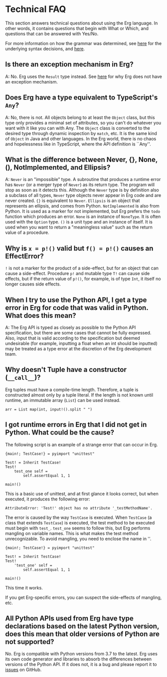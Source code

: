 # Technical FAQ

This section answers technical questions about using the Erg language. In other words, it contains questions that begin with What or Which, and questions that can be answered with Yes/No.

For more information on how the grammar was determined, see [here](./faq_syntax.md) for the underlying syntax decisions, and [here](./faq_general.md).

## Is there an exception mechanism in Erg?

A: No. Erg uses the `Result` type instead. See [here](./faq_syntax.md) for why Erg does not have an exception mechanism.

## Does Erg have a type equivalent to TypeScript's `Any`?

A: No, there is not. All objects belong to at least the `Object` class, but this type only provides a minimal set of attributes, so you can't do whatever you want with it like you can with Any.
The `Object` class is converted to the desired type through dynamic inspection by `match`, etc. It is the same kind of `Object` in Java and other languages.
In the Erg world, there is no chaos and hopelessness like in TypeScript, where the API definition is ``Any''.

## What is the difference between Never, {}, None, (), NotImplemented, and Ellipsis?

A: `Never` is an "impossible" type. A subroutine that produces a runtime error has `Never` (or a merger type of `Never`) as its return type. The program will stop as soon as it detects this. Although the `Never` type is by definition also a subclass of all types, `Never` type objects never appear in Erg code and are never created. `{}` is equivalent to `Never`.
`Ellipsis` is an object that represents an ellipsis, and comes from Python.
`NotImplemented` is also from Python. It is used as a marker for not implemented, but Erg prefers the `todo` function which produces an error.
`None` is an instance of `NoneType`. It is often used with the `Option` type.
`()` is a unit type and an instance of itself. It is used when you want to return a "meaningless value" such as the return value of a procedure.

## Why is `x = p!()` valid but `f() = p!()` causes an EffectError?

`!` is not a marker for the product of a side-effect, but for an object that can cause a side-effect.
Procedure `p!` and mutable type `T!` can cause side effects, but if the return value of `p!()`, for example, is of type `Int`, it itself no longer causes side effects.

## When I try to use the Python API, I get a type error in Erg for code that was valid in Python. What does this mean?

A: The Erg API is typed as closely as possible to the Python API specification, but there are some cases that cannot be fully expressed.
Also, input that is valid according to the specification but deemed undesirable (for example, inputting a float when an int should be inputted) may be treated as a type error at the discretion of the Erg development team.

## Why doesn't Tuple have a constructor (`__call__`)?

Erg tuples must have a compile-time length. Therefore, a tuple is constructed almost only by a tuple literal.
If the length is not known until runtime, an immutable array (`List`) can be used instead.

```erg
arr = List map(int, input!().split " ")
```

## I got runtime errors in Erg that I did not get in Python. What could be the cause?

The following script is an example of a strange error that can occur in Erg.

```erg
{main!; TestCase!} = pyimport "unittest"

Test! = Inherit TestCase!
Test!
    test_one self =
        self.assertEqual 1, 1

main!()
```

This is a basic use of unittest, and at first glance it looks correct, but when executed, it produces the following error:

```console
AttributeError: 'Test!' object has no attribute '_testMethodName'.
```

The error is caused by the way `TestCase` is executed.
When `TestCase` (a class that extends `TestCase`) is executed, the test method to be executed must begin with `test_`.
`test_one` seems to follow this, but Erg performs mangling on variable names.
This is what makes the test method unrecognizable.
To avoid mangling, you need to enclose the name in ''.

```erg
{main!; TestCase!} = pyimport "unittest"

Test! = Inherit TestCase!
Test!
    'test_one' self =
        self.assertEqual 1, 1

main!()
```

This time it works.

If you get Erg-specific errors, you can suspect the side-effects of mangling, etc.

## All Python APIs used from Erg have type declarations based on the latest Python version, does this mean that older versions of Python are not supported?

No. Erg is compatible with Python versions from 3.7 to the latest.
Erg uses its own code generator and libraries to absorb the differences between versions of the Python API.
If it does not, it is a bug and please report it to [issues](https://github.com/erg-lang/erg/issues/new) on GitHub.
